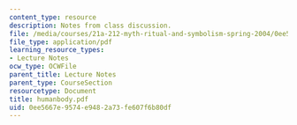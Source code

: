 ```yaml
---
content_type: resource
description: Notes from class discussion.
file: /media/courses/21a-212-myth-ritual-and-symbolism-spring-2004/0ee5667e9574e9482a73fe607f6b80df_humanbody.pdf
file_type: application/pdf
learning_resource_types:
- Lecture Notes
ocw_type: OCWFile
parent_title: Lecture Notes
parent_type: CourseSection
resourcetype: Document
title: humanbody.pdf
uid: 0ee5667e-9574-e948-2a73-fe607f6b80df
---
```

